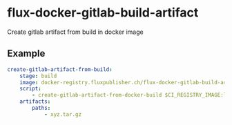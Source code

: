 # flux-docker-gitlab-build-artifact

Create gitlab artifact from build in docker image

## Example

```yaml
create-gitlab-artifact-from-build:
    stage: build
    image: docker-registry.fluxpublisher.ch/flux-docker-gitlab-build-artifact:latest
    script:
        - create-gitlab-artifact-from-docker-build $CI_REGISTRY_IMAGE:latest /xyz xyz.tar.gz
    artifacts:
        paths:
            - xyz.tar.gz
```
